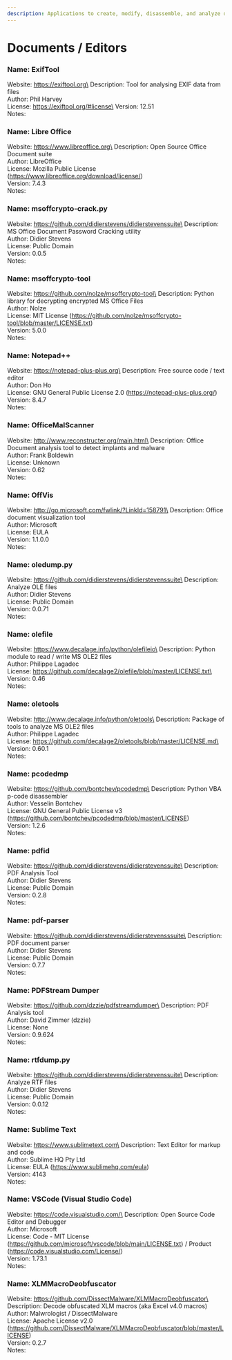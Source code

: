 ```yaml
---
description: Applications to create, modify, disassemble, and analyze document files.
---
```


# Documents / Editors

### Name: ExifTool

Website: https://exiftool.org\
Description: Tool for analysing EXIF data from files\
Author: Phil Harvey\
License: https://exiftool.org/#license\
Version: 12.51\
Notes:

### Name: Libre Office

Website: https://www.libreoffice.org\
Description: Open Source Office Document suite\
Author: LibreOffice\
License: Mozilla Public License (https://www.libreoffice.org/download/license/)\
Version: 7.4.3\
Notes:

### Name: msoffcrypto-crack.py

Website: https://github.com/didierstevens/didierstevenssuite\
Description: MS Office Document Password Cracking utility\
Author: Didier Stevens\
License: Public Domain\
Version: 0.0.5\
Notes:

### Name: msoffcrypto-tool

Website: https://github.com/nolze/msoffcrypto-tool\
Description: Python library for decrypting encrypted MS Office Files\
Author: Nolze\
License: MIT License (https://github.com/nolze/msoffcrypto-tool/blob/master/LICENSE.txt)\
Version: 5.0.0\
Notes:

### Name: Notepad++

Website: https://notepad-plus-plus.org\
Description: Free source code / text editor\
Author: Don Ho\
License: GNU General Public License 2.0 (https://notepad-plus-plus.org/)\
Version: 8.4.7\
Notes:

### Name: OfficeMalScanner

Website: http://www.reconstructer.org/main.html\
Description: Office Document analysis tool to detect implants and malware\
Author: Frank Boldewin\
License: Unknown\
Version: 0.62\
Notes:

### Name: OffVis

Website: http://go.microsoft.com/fwlink/?LinkId=158791\
Description: Office document visualization tool\
Author: Microsoft\
License: EULA\
Version: 1.1.0.0\
Notes:

### Name: oledump.py

Website: https://github.com/didierstevens/didierstevenssuite\
Description: Analyze OLE files\
Author: Didier Stevens\
License: Public Domain\
Version: 0.0.71\
Notes:

### Name: olefile

Website: https://www.decalage.info/python/olefileio\
Description: Python module to read / write MS OLE2 files\
Author: Philippe Lagadec\
License: https://github.com/decalage2/olefile/blob/master/LICENSE.txt\
Version: 0.46\
Notes:

### Name: oletools

Website: http://www.decalage.info/python/oletools\
Description: Package of tools to analyze MS OLE2 files\
Author: Philippe Lagadec\
License: https://github.com/decalage2/oletools/blob/master/LICENSE.md\
Version: 0.60.1\
Notes:

### Name: pcodedmp

Website: https://github.com/bontchev/pcodedmp\
Description: Python VBA p-code disassembler\
Author: Vesselin Bontchev\
License: GNU General Public License v3 (https://github.com/bontchev/pcodedmp/blob/master/LICENSE)\
Version: 1.2.6\
Notes:

### Name: pdfid

Website: https://github.com/didierstevens/didierstevenssuite\
Description: PDF Analysis Tool\
Author: Didier Stevens\
License: Public Domain\
Version: 0.2.8\
Notes:

### Name: pdf-parser

Website: https://github.com/didierstevens/didierstevensssuite\
Description: PDF document parser\
Author: Didier Stevens\
License: Public Domain\
Version: 0.7.7\
Notes:

### Name: PDFStream Dumper

Website: https://github.com/dzzie/pdfstreamdumper\
Description: PDF Analysis tool\
Author: David Zimmer (dzzie)\
License: None\
Version: 0.9.624\
Notes:

### Name: rtfdump.py

Website: https://github.com/didierstevens/didierstevenssuite\
Description: Analyze RTF files\
Author: Didier Stevens\
License: Public Domain\
Version: 0.0.12\
Notes:

### Name: Sublime Text

Website: https://www.sublimetext.com\
Description: Text Editor for markup and code\
Author: Sublime HQ Pty Ltd\
License: EULA (https://www.sublimehq.com/eula)\
Version: 4143\
Notes:

### Name: VSCode (Visual Studio Code)

Website: https://code.visualstudio.com/\
Description: Open Source Code Editor and Debugger\
Author: Microsoft\
License: Code - MIT License (https://github.com/microsoft/vscode/blob/main/LICENSE.txt) / Product (https://code.visualstudio.com/License/)\
Version: 1.73.1\
Notes:

### Name: XLMMacroDeobfuscator

Website: https://github.com/DissectMalware/XLMMacroDeobfuscator\
Description: Decode obfuscated XLM macros (aka Excel v4.0 macros)\
Author: Malwrologist / DissectMalware\
License: Apache License v2.0 (https://github.com/DissectMalware/XLMMacroDeobfuscator/blob/master/LICENSE)\
Version: 0.2.7\
Notes:
